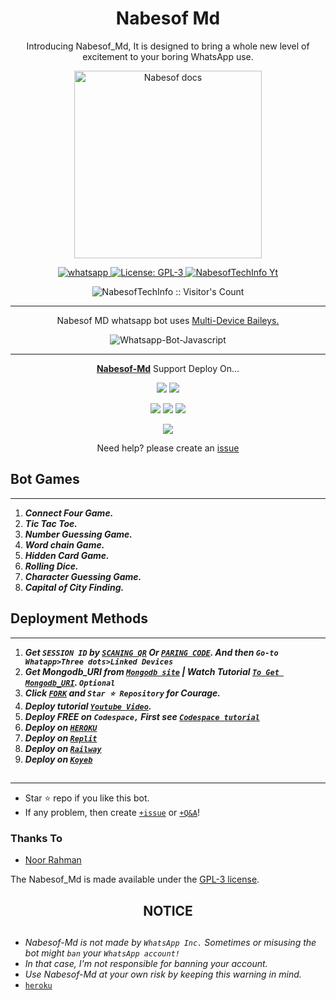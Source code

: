  <h1 align="center"> Nabesof Md </h1> 
<p align="center"> Introducing Nabesof_Md, It is designed to bring a whole new level of excitement to your boring WhatsApp use. </p>

<p align="center">
  <a href="https://youtube.com/@NRN300?si=RN8kMXJBbZsXb5ym">
    <img alt="Nabesof docs" height="300" src="https://telegra.ph/file/d1b4c29d0b1965ccc6c14.jpg">
  </a>
</p>
    
   
   
<p align="center">
  <a href="https://wa.me/+93786680898?text=Hi+Bro--+I+Need+Help.+I+messaged+you+from+Nabesof-Md+Repo" target="_blank">
    <img alt="whatsapp" src="https://img.shields.io/badge/ Whatsapp -25D366?style=for-the-badge&logo=whatsapp&logoColor=white" />
  </a>
  <a aria-label="Nabesof_Md is free to use" href="https://github.com/nabesofmd/NABESOF-MD/tree/main" target="_blank">
    <img alt="License: GPL-3" src="https://badges.frapsoft.com/os/gpl/gpl.png?v=103)](https://opensource.org/licenses/GPL-3.0/" target="_blank" />
  </a>
  <a aria-label="Nabesof_Md is free to use" href="https://youtube.com/@NRN300?si=34iWJD4oM-JZ4qOK" target="_blank">
    <img alt="NabesofTechInfo Yt" src="https://img.shields.io/youtube/channel/subscribers/UCU071AMRqcd5mfTdCgJFwPg" target="_blank" />
  </a>

</p>
<p align="center"><img src="https://profile-counter.glitch.me/{NabesofTechInfo}/count.svg" alt="NabesofTechInfo :: Visitor's Count" /></p>

---




<p align="center"> Nabesof MD whatsapp bot uses
  <a href="https://github.com/nabesofmd/NABESOF-MD/edit/main/README.md">Multi-Device Baileys.</a>
</p>
<p align="center">
  <img title="Whatsapp-Bot-Javascript" src="https://img.shields.io/badge/Javascript-363303?style=for-the-badge&logo=javascript&logoColor=c6c631"></img>
</p>

---

<p align="center">
  <a href="https://github.com/nabesofmd/NABESOF-MD/edit/main/README.md"><b>Nabesof-Md</b></a> Support Deploy On...
</p>

<p align="center">
  <a href="https://github.com/NabesofTechInfo/Nabesof-Md/blob/main/temp/deploy-on-vps.md"><img src="https://img.shields.io/badge/self hosting-3d1513?style=for-the-badge&logo=serverless&logoColor=FD5750"></a>
  <a href="https://railway.app/template/GZOvIe?referralCode=wVDLrh"><img src="https://img.shields.io/badge/railway-3e164f?style=for-the-badge&logo=railway&logoColor=0B0D0E"></a>
</p>
<p align="center">
  <a href="https://Nabesof-web01.vercel.app/deploy.html"><img src="https://img.shields.io/badge/heroku-9d7acc?style=for-the-badge&logo=heroku&logoColor=430098"></a>
  <a href="https://Nabesof-web01.vercel.app/replit.html"><img src="https://img.shields.io/badge/replit-253c99?style=for-the-badge&logo=replit&logoColor=F26207"></a>
  <a href="https://app.koyeb.com/apps/deploy?type=git&repository=github.com/Nabesof TechInfo/Nabesof-Md&branch=main&env[SESSION_ID]&env[OWNER_NUMBER]=93786680898&env[MONGODB_URI]&&env[OWNER_NAME]=Nabesof&env[KOYEB_API]&env[PREFIX]=.&env[WAPRESENCE]&env[AUTO_READ_STATUS]=false&env[DISABLE_PM]=false&env[PACK_AUTHER]=whatsapp+bot&env[PACK_NAME]=Nabesof+MD&env[STYLE]=0&env[MODE]=private&env[READ_MESSAGE]=false&env[THEME]=Nabesof&env[WARN_COUNT]=5&env[BLOCK_JID]=null&env[TIME_ZONE]=Asia/Kabul&name=Nabesof-md&env[KOYEB_NAME]=Nabesof-md&env[SUDO]=null&env[THUMB_IMAGE]="https://i.imgur.com/JZ6OzZC.jpeg"><img src="https://img.shields.io/badge/koyeb-033604?style=for-the-badge&logo=koyeb&logoColor=white"></a>
</p>
<p align="center">
  <a href="https://youtube.com/@NRN300?si=34iWJD4oM-JZ4qOK"><img src="https://img.shields.io/badge/CodeSpace-green?colorA=%23ff000&colorB=%23017e40&style=for-the-badge&logo=git&logoColor=white"></a>
</p>
<p align="center">Need help? please create an <a href="https://github.com/nabesofmd/NABESOF-MD/edit/main/README.md">issue</a></p>

 



## Bot Games
---
1. ***Connect Four Game.***
2.  ***Tic Tac Toe.***
3.  ***Number Guessing Game.***
4.  ***Word chain Game.***
5.  ***Hidden Card Game.***
6.  ***Rolling Dice.***
7.  ***Character Guessing Game.***
8.  ***Capital of City Finding.***
##


 




    
   
## Deployment Methods
---
1.  ***Get `SESSION ID` by [`SCANING QR`](https://Nabesof-md-vtsf.onrender.com/) Or [`PARING CODE`](https://Nabesof-md-vtsf.onrender.com/code). And then `Go-to Whatapp>Three dots>Linked Devices`***
2.  ***Get Mongodb_URI from [`Mongodb site`](https://www.mongodb.com/) | Watch Tutorial [`To Get Mongodb_URI`](https://youtu.be/6rnftFl0fAI). `Optional`***
3.  ***Click [`FORK`](https://github.com/nabesofmd/NABESOF-MD/edit/main/README.md) and `Star ⭐ Repository` for Courage.***
4.  ***Deploy tutorial [`Youtube Video`](https://youtu.be/6rnftFl0fAI).***
5.  ***Deploy FREE on `Codespace,` First see [`Codespace tutorial`](https://youtu.be/3NdJb6_1cJM)***
6.  ***Deploy on [`HEROKU`](https://dashboard.heroku.com/new?template=https://github.com/NabesofTechInfo/Nabesof-Md)***
7.  ***Deploy on [`Replit`](https://replit.com/github/NabesofTechInfo/Suhail-Md)***
8.  ***Deploy on [`Railway`](https://railway.app/template/GZOvIe?referralCode=wVDLrh)***
9.  ***Deploy on [`Koyeb`](https://app.koyeb.com/apps/deploy?type=git&repository=github.com/NabesofechInfo/Suhail-Md&branch=main&env[SESSION_ID]&env[OWNER_NUMBER]=93786680898&env[MONGODB_URI]&&env[OWNER_NAME]=Nabesof&env[KOYEB_API]&env[PREFIX]=.&env[WAPRESENCE]&env[AUTO_READ_STATUS]=false&env[DISABLE_PM]=false&env[PACK_AUTHER]=whatsapp+bot&env[PACK_NAME]=Nabesof+MD&env[STYLE]=0&env[MODE]=private&env[READ_MESSAGE]=false&env[THEME]=Nabesof&env[WARN_COUNT]=3&env[BLOCK_JID]=null&env[TIME_ZONE]=Asia/Kabul&name=Nabesof-md&env[KOYEB_NAME]=Nabesof-md&env[SUDO]=null&env[THUMB_IMAGE]=https://i.imgur.com/JZ6OzZC.jpeg)***

##
---


- Star ⭐ repo if you like this bot.
- If any problem, then create [`+issue`](https://github.com/nabesofmd/NABESOF-MD/edit/main/README.md) or [`+Q&A`](https://github.com/nabesofmd/NABESOF-MD/edit/main/README.md)!


### Thanks To
- [Noor Rahman](https://github.com/nabesofmd/NABESOF-MD/edit/main/README.md) 


The Nabesof_Md is made available under the [GPL-3 license](https://github.com/nabesofmd/NABESOF-MD/edit/main/README.md).


<h2 align="center">  NOTICE
</h2>
   
## 
- *Nabesof-Md is not made by `WhatsApp Inc.` Sometimes or misusing the bot might `ban` your `WhatsApp account!`*
- *In that case, I'm not responsible for banning your account.*
- *Use Nabesof-Md at your own risk by keeping this warning in mind.*
- [`heroku`]( https://dashboard.heroku.com/new?template=https:https://github.com/nabesofmd/NABESOF-MD/edit/main/README.md)
